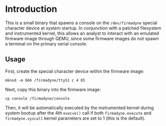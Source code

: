 # Introduction

This is a small binary that spawns a console on the `/dev/firmadyne` special
character device at system startup. In conjunction with a patched filesystem
and instrumented kernel, this allows an analyst to interact with an emulated
firmware image through QEMU, since some firmware images do not spawn a terminal
on the primary serial console.

## Usage

First, create the special character device within the firmware image:

`mknod -m 666 /firmadyne/ttyS1 c 4 65`

Next, copy this binary into the firmware image:

`cp console /firmadyne/console`

Then, it will be automatically executed by the instrumented kernel during system
bootup after the 4th `execve()` call if both `firmadyne.execute` and
`firmadyne.syscall` kernel parameters are set to 1 (this is the default).
